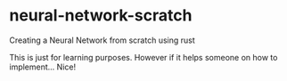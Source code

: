 # neural-network-scratch
Creating a Neural Network from scratch using rust

This is just for learning purposes.
However if it helps someone on how to implement... Nice!
